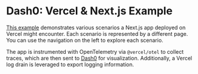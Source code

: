 # Dash0: Vercel & Next.js Example

[This example](https://dash0-vercel-nextjs-demo.vercel.app/) demonstrates various scenarios a Next.js app deployed on Vercel might encounter. Each scenario is represented by a different page. You can use the navigation on the left to explore each scenario.

The app is instrumented with OpenTelemetry via `@vercel/otel` to collect traces, which are then sent to [Dash0](https://www.dash0.com) for visualization. Additionally, a Vercel log drain is leveraged to export logging information.
